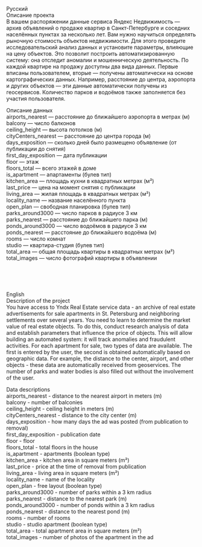 Русский <br>
Описание проекта <br>
В вашем распоряжении данные сервиса Яндекс Недвижимость — архив объявлений о продаже квартир в Санкт-Петербурге и соседних населённых пунктах за несколько лет. Вам нужно научиться определять рыночную стоимость объектов недвижимости. Для этого проведите исследовательский анализ данных и установите параметры, влияющие на цену объектов. Это позволит построить автоматизированную систему: она отследит аномалии и мошенническую деятельность. По каждой квартире на продажу доступны два вида данных. Первые вписаны пользователем, вторые — получены автоматически на основе картографических данных. Например, расстояние до центра, аэропорта и других объектов — эти данные автоматически получены из геосервисов. Количество парков и водоёмов также заполняется без участия пользователя. <br>

Описание данных <br>
airports_nearest — расстояние до ближайшего аэропорта в метрах (м) <br>
balcony — число балконов <br>
ceiling_height — высота потолков (м) <br>
cityCenters_nearest — расстояние до центра города (м) <br>
days_exposition — сколько дней было размещено объявление (от публикации до снятия) <br>
first_day_exposition — дата публикации <br>
floor — этаж <br>
floors_total — всего этажей в доме <br>
is_apartment — апартаменты (булев тип) <br>
kitchen_area — площадь кухни в квадратных метрах (м²) <br>
last_price — цена на момент снятия с публикации <br>
living_area — жилая площадь в квадратных метрах (м²) <br>
locality_name — название населённого пункта <br>
open_plan — свободная планировка (булев тип) <br>
parks_around3000 — число парков в радиусе 3 км <br>
parks_nearest — расстояние до ближайшего парка (м) <br>
ponds_around3000 — число водоёмов в радиусе 3 км <br>
ponds_nearest — расстояние до ближайшего водоёма (м) <br>
rooms — число комнат <br>
studio — квартира-студия (булев тип) <br>
total_area — общая площадь квартиры в квадратных метрах (м²) <br>
total_images — число фотографий квартиры в объявлении <br>

<br>
<br>
<br>

English <br>
Description of the project <br>
You have access to Yndx Real Estate service data - an archive of real estate advertisements for sale apartments in St. Petersburg and neighboring settlements over several years. You need to learn to determine the market value of real estate objects. To do this, conduct research analysis of data and establish parameters that influence the price of objects. This will allow building an automated system: it will track anomalies and fraudulent activities.
For each apartment for sale, two types of data are available. The first is entered by the user, the second is obtained automatically based on geographic data. For example, the distance to the center, airport, and other objects - these data are automatically received from geoservices. The number of parks and water bodies is also filled out without the involvement of the user.
 <br>

Data descriptions <br>
airports_nearest - distance to the nearest airport in meters (m) <br>
balcony - number of balconies <br>
ceiling_height - ceiling height in meters (m) <br>
cityCenters_nearest - distance to the city center (m) <br>
days_exposition - how many days the ad was posted (from publication to removal) <br>
first_day_exposition - publication date <br>
floor - floor <br>
floors_total - total floors in the house <br>
is_apartment - apartments (boolean type) <br>
kitchen_area - kitchen area in square meters (m²) <br>
last_price - price at the time of removal from publication <br>
living_area - living area in square meters (m²) <br>
locality_name - name of the locality <br>
open_plan - free layout (boolean type) <br>
parks_around3000 - number of parks within a  3 km radius <br>
parks_nearest - distance to the nearest park (m) <br>
ponds_around3000 - number of ponds within a  3 km radius <br>
ponds_nearest - distance to the nearest pond (m) <br>
rooms - number of rooms <br>
studio - studio apartment (boolean type) <br>
total_area - total apartment area in square meters (m²) <br>
total_images - number of photos of the apartment in the ad <br>

